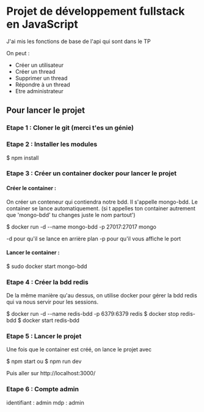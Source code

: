 # Projet de développement fullstack en JavaScript

J'ai mis les fonctions de base de l'api qui sont dans le TP

On peut :
 - Créer un utilisateur
 - Créer un thread
 - Supprimer un thread
 - Répondre à un thread
 - Etre administrateur
 
## Pour lancer le projet 

### Etape 1 : Cloner le git (merci t'es un génie)

### Etape 2 : Installer les modules 

$ npm install

### Etape 3 : Créer un container docker pour lancer le projet 

#### Créer le container :
On créer un conteneur qui contiendra notre bdd. Il s'appelle mongo-bdd.
Le container se lance automatiquement.
(si t appelles ton container autrement que 'mongo-bdd' tu changes juste le nom partout') 

$ docker run -d --name mongo-bdd -p 27017:27017 mongo

-d pour qu'il se lance en arrière plan
-p pour qu'il vous affiche le port 

#### Lancer le container : 

$ sudo docker start mongo-bdd

### Etape 4 : Créer la bdd redis

De la même manière qu'au dessus, on utilise docker pour gérer la bdd redis qui va nous servir pour les sessions.

$ docker run -d --name redis-bdd -p 6379:6379 redis
$ docker stop redis-bdd
$ docker start redis-bdd

### Etape 5 : Lancer le projet 

Une fois que le container est créé, on lance le projet avec 

$ npm start
ou
$ npm run dev

Puis aller sur http://localhost:3000/

### Etape 6 : Compte admin

identifiant : admin
mdp : admin






